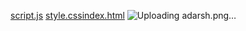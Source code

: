 [script.js](https://github.com/user-attachments/files/22948395/script.js)
[style.css](https://github.com/user-attachments/files/22948396/style.css)[index.html](https://github.com/user-attachments/files/22948397/index.html)
![Uploading adarsh.png…]()
